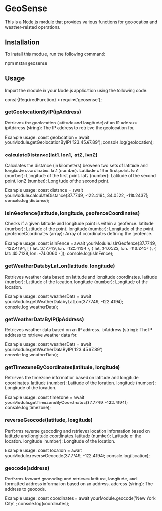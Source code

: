 # GeoSense

This is a Node.js module that provides various functions for geolocation and weather-related operations.

## Installation

To install this module, run the following command:


npm install geosense

## Usage
Import the module in your Node.js application using the following code:

const {RequiredFunction} = require('geosense');


### getGeolocationByIP(ipAddress)
Retrieves the geolocation (latitude and longitude) of an IP address.
ipAddress (string): The IP address to retrieve the geolocation for.

Example usage:
const geolocation = await yourModule.getGeolocationByIP('123.45.67.89');
console.log(geolocation);


### calculateDistance(lat1, lon1, lat2, lon2)
Calculates the distance (in kilometers) between two sets of latitude and longitude coordinates.
lat1 (number): Latitude of the first point.
lon1 (number): Longitude of the first point.
lat2 (number): Latitude of the second point.
lon2 (number): Longitude of the second point.

Example usage:
const distance = await yourModule.calculateDistance(37.7749, -122.4194, 34.0522, -118.2437);
console.log(distance);


### isInGeofence(latitude, longitude, geofenceCoordinates)
Checks if a given latitude and longitude point is within a geofence.
latitude (number): Latitude of the point.
longitude (number): Longitude of the point.
geofenceCoordinates (array): Array of coordinates defining the geofence.

Example usage:
const isInFence = await yourModule.isInGeofence(37.7749, -122.4194, [
  { lat: 37.7749, lon: -122.4194 },
  { lat: 34.0522, lon: -118.2437 },
  { lat: 40.7128, lon: -74.0060 }
]);
console.log(isInFence);


### getWeatherDatabyLatLon(latitude, longitude)
Retrieves weather data based on latitude and longitude coordinates.
latitude (number): Latitude of the location.
longitude (number): Longitude of the location.

Example usage:
const weatherData = await yourModule.getWeatherDatabyLatLon(37.7749, -122.4194);
console.log(weatherData);


### getWeatherDataByIP(ipAddress)
Retrieves weather data based on an IP address.
ipAddress (string): The IP address to retrieve weather data for.

Example usage:
const weatherData = await yourModule.getWeatherDataByIP('123.45.67.89');
console.log(weatherData);


### getTimezoneByCoordinates(latitude, longitude)
Retrieves the timezone information based on latitude and longitude coordinates.
latitude (number): Latitude of the location.
longitude (number): Longitude of the location.

Example usage:
const timezone = await yourModule.getTimezoneByCoordinates(37.7749, -122.4194);
console.log(timezone);


### reverseGeocode(latitude, longitude)
Performs reverse geocoding and retrieves location information based on latitude and longitude coordinates.
latitude (number): Latitude of the location.
longitude (number): Longitude of the location.

Example usage:
const location = await yourModule.reverseGeocode(37.7749, -122.4194);
console.log(location);


### geocode(address)
Performs forward geocoding and retrieves latitude, longitude, and formatted address information based on an address.
address (string): The address to geocode.

Example usage:
const coordinates = await yourModule.geocode('New York City');
console.log(coordinates);